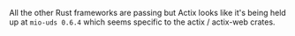 All the other Rust frameworks are passing but Actix looks like it's being held up at `mio-uds 0.6.4` which seems specific to the actix / actix-web crates. 